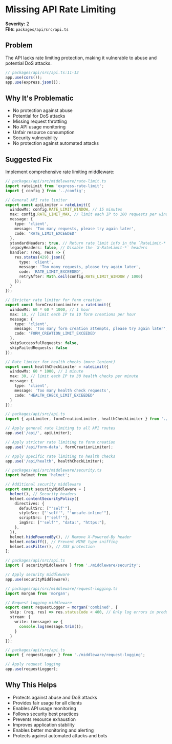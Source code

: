 # Missing API Rate Limiting

**Severity:** 2  
**File:** `packages/api/src/api.ts`

## Problem

The API lacks rate limiting protection, making it vulnerable to abuse and potential DoS attacks.

```typescript
// packages/api/src/api.ts:11-12
app.use(cors());
app.use(express.json());
```

## Why It's Problematic

- No protection against abuse
- Potential for DoS attacks
- Missing request throttling
- No API usage monitoring
- Unfair resource consumption
- Security vulnerability
- No protection against automated attacks

## Suggested Fix

Implement comprehensive rate limiting middleware:

```typescript
// packages/api/src/middleware/rate-limit.ts
import rateLimit from 'express-rate-limit';
import { config } from '../config';

// General API rate limiter
export const apiLimiter = rateLimit({
  windowMs: config.RATE_LIMIT_WINDOW, // 15 minutes
  max: config.RATE_LIMIT_MAX, // limit each IP to 100 requests per windowMs
  message: {
    type: 'client',
    message: 'Too many requests, please try again later',
    code: 'RATE_LIMIT_EXCEEDED'
  },
  standardHeaders: true, // Return rate limit info in the `RateLimit-*` headers
  legacyHeaders: false, // Disable the `X-RateLimit-*` headers
  handler: (req, res) => {
    res.status(429).json({
      type: 'client',
      message: 'Too many requests, please try again later',
      code: 'RATE_LIMIT_EXCEEDED',
      retryAfter: Math.ceil(config.RATE_LIMIT_WINDOW / 1000)
    });
  }
});

// Stricter rate limiter for form creation
export const formCreationLimiter = rateLimit({
  windowMs: 60 * 60 * 1000, // 1 hour
  max: 10, // limit each IP to 10 form creations per hour
  message: {
    type: 'client',
    message: 'Too many form creation attempts, please try again later',
    code: 'FORM_CREATION_LIMIT_EXCEEDED'
  },
  skipSuccessfulRequests: false,
  skipFailedRequests: false
});

// Rate limiter for health checks (more lenient)
export const healthCheckLimiter = rateLimit({
  windowMs: 60 * 1000, // 1 minute
  max: 30, // limit each IP to 30 health checks per minute
  message: {
    type: 'client',
    message: 'Too many health check requests',
    code: 'HEALTH_CHECK_LIMIT_EXCEEDED'
  }
});

// packages/api/src/api.ts
import { apiLimiter, formCreationLimiter, healthCheckLimiter } from './middleware/rate-limit';

// Apply general rate limiting to all API routes
app.use('/api/', apiLimiter);

// Apply stricter rate limiting to form creation
app.use('/api/form-data', formCreationLimiter);

// Apply specific rate limiting to health checks
app.use('/api/health', healthCheckLimiter);

// packages/api/src/middleware/security.ts
import helmet from 'helmet';

// Additional security middleware
export const securityMiddleware = [
  helmet(), // Security headers
  helmet.contentSecurityPolicy({
    directives: {
      defaultSrc: ["'self'"],
      styleSrc: ["'self'", "'unsafe-inline'"],
      scriptSrc: ["'self'"],
      imgSrc: ["'self'", "data:", "https:"],
    },
  }),
  helmet.hidePoweredBy(), // Remove X-Powered-By header
  helmet.noSniff(), // Prevent MIME type sniffing
  helmet.xssFilter(), // XSS protection
];

// packages/api/src/api.ts
import { securityMiddleware } from './middleware/security';

// Apply security middleware
app.use(securityMiddleware);

// packages/api/src/middleware/request-logging.ts
import morgan from 'morgan';

// Request logging middleware
export const requestLogger = morgan('combined', {
  skip: (req, res) => res.statusCode < 400, // Only log errors in production
  stream: {
    write: (message) => {
      console.log(message.trim());
    }
  }
});

// packages/api/src/api.ts
import { requestLogger } from './middleware/request-logging';

// Apply request logging
app.use(requestLogger);
```

## Why This Helps

- Protects against abuse and DoS attacks
- Provides fair usage for all clients
- Enables API usage monitoring
- Follows security best practices
- Prevents resource exhaustion
- Improves application stability
- Enables better monitoring and alerting
- Protects against automated attacks and bots

